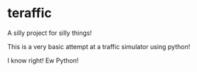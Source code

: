 # teraffic

A silly project for silly things!

This is a very basic attempt at a traffic simulator using python!

I know right! Ew Python!
